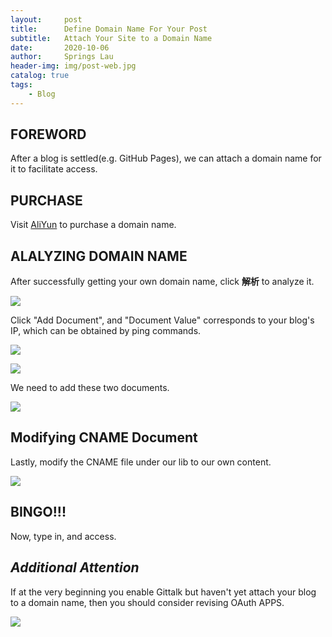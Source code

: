 ```yaml
---
layout:     post
title:      Define Domain Name For Your Post
subtitle:   Attach Your Site to a Domain Name
date:       2020-10-06
author:     Springs Lau
header-img: img/post-web.jpg
catalog: true
tags:
    - Blog
---
```


## FOREWORD

After a blog is settled(e.g. GitHub Pages), we can attach a domain name for it to facilitate access.

## PURCHASE

Visit [AliYun](https://wanwang.aliyun.com/domain/) to purchase a domain name.

## ALALYZING DOMAIN NAME

After successfully getting your own domain name, click **解析** to analyze it.

![](http://bolg-images.oss-cn-shenzhen.aliyuncs.com/18-10-6/8062826.jpg)

Click "Add Document", and "Document Value" corresponds to your blog's IP, which can be obtained by ping commands.

![](http://bolg-images.oss-cn-shenzhen.aliyuncs.com/18-10-6/64482013.jpg)

![](http://bolg-images.oss-cn-shenzhen.aliyuncs.com/18-10-6/25172133.jpg)  

We need to add these two documents.

![](http://bolg-images.oss-cn-shenzhen.aliyuncs.com/18-10-6/40879620.jpg)

## Modifying CNAME Document

Lastly, modify the CNAME file under our lib to our own content.

![](http://bolg-images.oss-cn-shenzhen.aliyuncs.com/18-10-6/94742514.jpg)

## BINGO!!!

Now, type in, and access.

## *Additional Attention*

If at the very beginning you enable Gittalk but haven't yet attach your blog to a domain name, then you should consider revising OAuth APPS.

![](http://bolg-images.oss-cn-shenzhen.aliyuncs.com/18-10-7/54240172.jpg)
